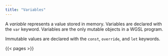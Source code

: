 ```yaml
---
title: "Variables"
---
```


A *variable* represents a value stored in memory.
Variables are declared with the `var` keyword.
Variables are the only mutable objects in a WGSL program.

Immutable values are declared with the
`const`, `override`, and `let` keywords.

{{< pages >}}
